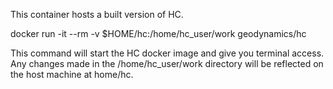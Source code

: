 This container hosts a built version of HC.

docker run -it --rm -v $HOME/hc:/home/hc_user/work geodynamics/hc

This command will start the HC docker image and give you terminal access. Any changes made in the /home/hc_user/work directory will be reflected on the host machine at home/hc.

